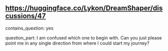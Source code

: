 ## https://huggingface.co/Lykon/DreamShaper/discussions/47

contains_question: yes

question_part: I am confused which one to begin with. Can you just please point me in any single direction from where I could start my journey?